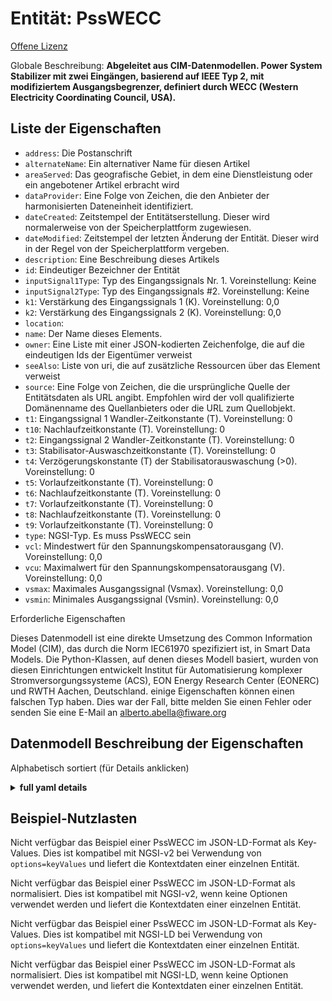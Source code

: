 Entität: PssWECC  
================  
[Offene Lizenz](https://github.com/smart-data-models//dataModel.EnergyCIM/blob/master/PssWECC/LICENSE.md)  
Globale Beschreibung: **Abgeleitet aus CIM-Datenmodellen. Power System Stabilizer mit zwei Eingängen, basierend auf IEEE Typ 2, mit modifiziertem Ausgangsbegrenzer, definiert durch WECC (Western Electricity Coordinating Council, USA).**  

## Liste der Eigenschaften  

- `address`: Die Postanschrift  - `alternateName`: Ein alternativer Name für diesen Artikel  - `areaServed`: Das geografische Gebiet, in dem eine Dienstleistung oder ein angebotener Artikel erbracht wird  - `dataProvider`: Eine Folge von Zeichen, die den Anbieter der harmonisierten Dateneinheit identifiziert.  - `dateCreated`: Zeitstempel der Entitätserstellung. Dieser wird normalerweise von der Speicherplattform zugewiesen.  - `dateModified`: Zeitstempel der letzten Änderung der Entität. Dieser wird in der Regel von der Speicherplattform vergeben.  - `description`: Eine Beschreibung dieses Artikels  - `id`: Eindeutiger Bezeichner der Entität  - `inputSignal1Type`: Typ des Eingangssignals Nr. 1. Voreinstellung: Keine  - `inputSignal2Type`: Typ des Eingangssignals #2. Voreinstellung: Keine  - `k1`: Verstärkung des Eingangssignals 1 (K). Voreinstellung: 0,0  - `k2`: Verstärkung des Eingangssignals 2 (K). Voreinstellung: 0,0  - `location`:   - `name`: Der Name dieses Elements.  - `owner`: Eine Liste mit einer JSON-kodierten Zeichenfolge, die auf die eindeutigen Ids der Eigentümer verweist  - `seeAlso`: Liste von uri, die auf zusätzliche Ressourcen über das Element verweist  - `source`: Eine Folge von Zeichen, die die ursprüngliche Quelle der Entitätsdaten als URL angibt. Empfohlen wird der voll qualifizierte Domänenname des Quellanbieters oder die URL zum Quellobjekt.  - `t1`: Eingangssignal 1 Wandler-Zeitkonstante (T). Voreinstellung: 0  - `t10`: Nachlaufzeitkonstante (T). Voreinstellung: 0  - `t2`: Eingangssignal 2 Wandler-Zeitkonstante (T). Voreinstellung: 0  - `t3`: Stabilisator-Auswaschzeitkonstante (T). Voreinstellung: 0  - `t4`: Verzögerungskonstante (T) der Stabilisatorauswaschung (>0). Voreinstellung: 0  - `t5`: Vorlaufzeitkonstante (T). Voreinstellung: 0  - `t6`: Nachlaufzeitkonstante (T). Voreinstellung: 0  - `t7`: Vorlaufzeitkonstante (T). Voreinstellung: 0  - `t8`: Nachlaufzeitkonstante (T). Voreinstellung: 0  - `t9`: Vorlaufzeitkonstante (T). Voreinstellung: 0  - `type`: NGSI-Typ. Es muss PssWECC sein  - `vcl`: Mindestwert für den Spannungskompensatorausgang (V). Voreinstellung: 0,0  - `vcu`: Maximalwert für den Spannungskompensatorausgang (V). Voreinstellung: 0,0  - `vsmax`: Maximales Ausgangssignal (Vsmax). Voreinstellung: 0,0  - `vsmin`: Minimales Ausgangssignal (Vsmin). Voreinstellung: 0,0    
Erforderliche Eigenschaften  
Dieses Datenmodell ist eine direkte Umsetzung des Common Information Model (CIM), das durch die Norm IEC61970 spezifiziert ist, in Smart Data Models. Die Python-Klassen, auf denen dieses Modell basiert, wurden von diesen Einrichtungen entwickelt Institut für Automatisierung komplexer Stromversorgungssysteme (ACS), EON Energy Research Center (EONERC) und RWTH Aachen, Deutschland. einige Eigenschaften können einen falschen Typ haben. Dies war der Fall, bitte melden Sie einen Fehler oder senden Sie eine E-Mail an alberto.abella@fiware.org  
## Datenmodell Beschreibung der Eigenschaften  
Alphabetisch sortiert (für Details anklicken)  
<details><summary><strong>full yaml details</strong></summary>    
```yaml  
PssWECC:    
  description: 'Adapted from CIM data models. Dual input Power System Stabilizer, based on IEEE type 2, with modified output limiter defined by WECC (Western Electricity Coordinating Council, USA).'    
  properties:    
    address:    
      description: 'The mailing address'    
      properties:    
        addressCountry:    
          description: 'Property. The country. For example, Spain. Model:''https://schema.org/addressCountry'''    
          type: string    
        addressLocality:    
          description: 'Property. The locality in which the street address is, and which is in the region. Model:''https://schema.org/addressLocality'''    
          type: string    
        addressRegion:    
          description: 'Property. The region in which the locality is, and which is in the country. Model:''https://schema.org/addressRegion'''    
          type: string    
        areaServed:    
          description: 'Property. The geographic area where a service or offered item is provided. Model:''https://schema.org/areaServed'''    
          type: string    
        postOfficeBoxNumber:    
          description: 'Property. The post office box number for PO box addresses. For example, Spain. Model:''https://schema.org/postOfficeBoxNumber'''    
          type: string    
        postalCode:    
          description: 'Property. The postal code. For example, Spain. Model:''https://schema.org/https://schema.org/postalCode'''    
          type: string    
        streetAddress:    
          description: 'Property. The street address. Model:''https://schema.org/streetAddress'''    
          type: string    
      type: Property    
      x-ngsi:    
        model: https://schema.org/address    
    alternateName:    
      description: 'An alternative name for this item'    
      type: Property    
    areaServed:    
      description: 'The geographic area where a service or offered item is provided'    
      type: Property    
      x-ngsi:    
        model: https://schema.org/Text    
    dataProvider:    
      description: 'A sequence of characters identifying the provider of the harmonised data entity.'    
      type: Property    
    dateCreated:    
      description: 'Entity creation timestamp. This will usually be allocated by the storage platform.'    
      format: date-time    
      type: Property    
    dateModified:    
      description: 'Timestamp of the last modification of the entity. This will usually be allocated by the storage platform.'    
      format: date-time    
      type: Property    
    description:    
      description: 'A description of this item'    
      type: Property    
    id:    
      anyOf: &psswecc_-_properties_-_owner_-_items_-_anyof    
        - description: 'Property. Identifier format of any NGSI entity'    
          maxLength: 256    
          minLength: 1    
          pattern: ^[\w\-\.\{\}\$\+\*\[\]`|~^@!,:\\]+$    
          type: string    
        - description: 'Property. Identifier format of any NGSI entity'    
          format: uri    
          type: string    
      description: 'Unique identifier of the entity'    
      type: Property    
    inputSignal1Type:    
      description: "Type of input signal #1. Default: None"    
      type: number    
      x-ngsi:    
        model: https://schema.org/Number    
    inputSignal2Type:    
      description: "Type of input signal #2. Default: None"    
      type: number    
      x-ngsi:    
        model: https://schema.org/Number    
    k1:    
      description: 'Input signal 1 gain  (K). Default: 0.0'    
      type: number    
      x-ngsi:    
        model: https://schema.org/Number    
    k2:    
      description: 'Input signal 2 gain (K). Default: 0.0'    
      type: number    
      x-ngsi:    
        model: https://schema.org/Number    
    location:    
      $id: https://geojson.org/schema/Geometry.json    
      $schema: "http://json-schema.org/draft-07/schema#"    
      oneOf:    
        - properties:    
            bbox:    
              items:    
                type: number    
              minItems: 4    
              type: array    
            coordinates:    
              items:    
                type: number    
              minItems: 2    
              type: array    
            type:    
              enum:    
                - Point    
              type: string    
          required:    
            - type    
            - coordinates    
          title: 'GeoJSON Point'    
          type: object    
        - properties:    
            bbox:    
              items:    
                type: number    
              minItems: 4    
              type: array    
            coordinates:    
              items:    
                items:    
                  type: number    
                minItems: 2    
                type: array    
              minItems: 2    
              type: array    
            type:    
              enum:    
                - LineString    
              type: string    
          required:    
            - type    
            - coordinates    
          title: 'GeoJSON LineString'    
          type: object    
        - properties:    
            bbox:    
              items:    
                type: number    
              minItems: 4    
              type: array    
            coordinates:    
              items:    
                items:    
                  items:    
                    type: number    
                  minItems: 2    
                  type: array    
                minItems: 4    
                type: array    
              type: array    
            type:    
              enum:    
                - Polygon    
              type: string    
          required:    
            - type    
            - coordinates    
          title: 'GeoJSON Polygon'    
          type: object    
        - properties:    
            bbox:    
              items:    
                type: number    
              minItems: 4    
              type: array    
            coordinates:    
              items:    
                items:    
                  type: number    
                minItems: 2    
                type: array    
              type: array    
            type:    
              enum:    
                - MultiPoint    
              type: string    
          required:    
            - type    
            - coordinates    
          title: 'GeoJSON MultiPoint'    
          type: object    
        - properties:    
            bbox:    
              items:    
                type: number    
              minItems: 4    
              type: array    
            coordinates:    
              items:    
                items:    
                  items:    
                    type: number    
                  minItems: 2    
                  type: array    
                minItems: 2    
                type: array    
              type: array    
            type:    
              enum:    
                - MultiLineString    
              type: string    
          required:    
            - type    
            - coordinates    
          title: 'GeoJSON MultiLineString'    
          type: object    
        - properties:    
            bbox:    
              items:    
                type: number    
              minItems: 4    
              type: array    
            coordinates:    
              items:    
                items:    
                  items:    
                    items:    
                      type: number    
                    minItems: 2    
                    type: array    
                  minItems: 4    
                  type: array    
                type: array    
              type: array    
            type:    
              enum:    
                - MultiPolygon    
              type: string    
          required:    
            - type    
            - coordinates    
          title: 'GeoJSON MultiPolygon'    
          type: object    
      title: 'GeoJSON Geometry'    
    name:    
      description: 'The name of this item.'    
      type: Property    
    owner:    
      description: 'A List containing a JSON encoded sequence of characters referencing the unique Ids of the owner(s)'    
      items:    
        anyOf: *psswecc_-_properties_-_owner_-_items_-_anyof    
        description: 'Property. Unique identifier of the entity'    
      type: Property    
    seeAlso:    
      description: 'list of uri pointing to additional resources about the item'    
      oneOf:    
        - items:    
            - format: uri    
              type: string    
          minItems: 1    
          type: array    
        - format: uri    
          type: string    
      type: Property    
    source:    
      description: 'A sequence of characters giving the original source of the entity data as a URL. Recommended to be the fully qualified domain name of the source provider, or the URL to the source object.'    
      type: Property    
    t1:    
      description: 'Input signal 1 transducer time constant (T). Default: 0'    
      type: number    
      x-ngsi:    
        model: https://schema.org/Number    
    t10:    
      description: 'Lag time constant (T). Default: 0'    
      type: number    
      x-ngsi:    
        model: https://schema.org/Number    
    t2:    
      description: 'Input signal 2 transducer time constant (T). Default: 0'    
      type: number    
      x-ngsi:    
        model: https://schema.org/Number    
    t3:    
      description: 'Stabilizer washout time constant (T). Default: 0'    
      type: number    
      x-ngsi:    
        model: https://schema.org/Number    
    t4:    
      description: 'Stabilizer washout time lag constant (T) (>0). Default: 0'    
      type: number    
      x-ngsi:    
        model: https://schema.org/Number    
    t5:    
      description: 'Lead time constant (T). Default: 0'    
      type: number    
      x-ngsi:    
        model: https://schema.org/Number    
    t6:    
      description: 'Lag time constant (T). Default: 0'    
      type: number    
      x-ngsi:    
        model: https://schema.org/Number    
    t7:    
      description: 'Lead time constant (T). Default: 0'    
      type: number    
      x-ngsi:    
        model: https://schema.org/Number    
    t8:    
      description: 'Lag time constant (T). Default: 0'    
      type: number    
      x-ngsi:    
        model: https://schema.org/Number    
    t9:    
      description: 'Lead time constant (T). Default: 0'    
      type: number    
      x-ngsi:    
        model: https://schema.org/Number    
    type:    
      description: 'NGSI type. It has to be PssWECC'    
      enum:    
        - PssWECC    
      type: Property    
    vcl:    
      description: 'Minimum value for voltage compensator output (V). Default: 0.0'    
      type: number    
      x-ngsi:    
        model: https://schema.org/Number    
    vcu:    
      description: 'Maximum value for voltage compensator output (V). Default: 0.0'    
      type: number    
      x-ngsi:    
        model: https://schema.org/Number    
    vsmax:    
      description: 'Maximum output signal (Vsmax). Default: 0.0'    
      type: number    
      x-ngsi:    
        model: https://schema.org/Number    
    vsmin:    
      description: 'Minimum output signal (Vsmin). Default: 0.0'    
      type: number    
      x-ngsi:    
        model: https://schema.org/Number    
  required: []    
  type: object    
```  
</details>    
## Beispiel-Nutzlasten  
Nicht verfügbar das Beispiel einer PssWECC im JSON-LD-Format als Key-Values. Dies ist kompatibel mit NGSI-v2 bei Verwendung von `options=keyValues` und liefert die Kontextdaten einer einzelnen Entität.  
Nicht verfügbar das Beispiel einer PssWECC im JSON-LD-Format als normalisiert. Dies ist kompatibel mit NGSI-v2, wenn keine Optionen verwendet werden und liefert die Kontextdaten einer einzelnen Entität.  
Nicht verfügbar das Beispiel einer PssWECC im JSON-LD-Format als Key-Values. Dies ist kompatibel mit NGSI-LD bei Verwendung von `options=keyValues` und liefert die Kontextdaten einer einzelnen Entität.  
Nicht verfügbar das Beispiel einer PssWECC im JSON-LD-Format als normalisiert. Dies ist kompatibel mit NGSI-LD, wenn keine Optionen verwendet werden, und liefert die Kontextdaten einer einzelnen Entität.  
